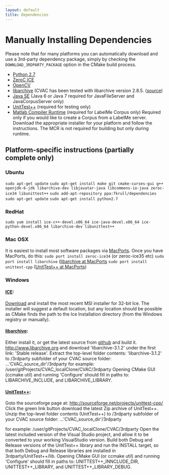 ```yaml
---
layout: default
title: Dependencies
---
```

# Manually Installing Dependencies

Please note that for many platforms you can automatically download and use a 3rd-party dependency package, simply by checking the `DOWNLOAD_3RDPARTY_PACKAGE` option in the CMake build process.
* [Python 2.7](http://www.python.org)
* [ZeroC ICE](http://www.zeroc.com/overview.html)
* [OpenCV](http://opencv.org/)
* [libarchive](https://code.google.com/p/libarchive/) (CVAC has been tested with libarchive version 2.8.5. ([source](https://github.com/libarchive/libarchive))
* [Java SE](http://www.oracle.com/technetwork/java/javase/downloads/index.html) (Java 6 or Java 7 required for JavaFileServer and JavaCorpusServer only)
* [UnitTest++](http://unittest-cpp.sourceforge.net/) (required for testing only)
* [Matlab Compiler Runtime](http://www.mathworks.com/products/compiler/mcr/) (required for LabelMe Corpus only)
Required only if you would like to create a Corpus from a LabelMe server.  Download the appropriate installer for your platform and follow the instructions.  The MCR is not required for building but only during runtime.

## Platform-specific instructions (partially complete only)

### Ubuntu
`sudo apt-get update`
`sudo apt-get install make git cmake-curses-gui g++ openjdk-6-jdk libarchive-dev libjavatar-java libcommons-io-java zeroc-ice34 libunittest++`
`sudo add-apt-repository ppa:fkrull/dependencies`
`sudo apt-get update`
`sudo apt-get install python2.7`

### RedHat
`sudo yum install ice-c++-devel.x86_64 ice-java-devel.x86_64 ice-python-devel.x86_64 libarchive-dev libunittest++`

### Mac OSX
It is easiest to install most software packages via [MacPorts](http://www.macports.org).  Once you have MacPorts, do this:
`sudo port install zeroc-ice34`  (or zeroc-ice35 etc)
`sudo port install libarchive` ([libarchive at MacPorts](http://www.macports.org/ports.php?by=library&substr=libarchive)
`sudo port install unittest-cpp` ([UnitTest++ at MacPorts](http://www.macports.org/ports.php?by=library&substr=unittest-cpp)) 

### Windows
#### [ICE](http://www.zeroc.com):
[Download](http://www.zeroc.com/download.html) 
and install the most recent MSI installer for 32-bit Ice.  The installer will suggest a default location, but any location should be possible as CMake finds the path to the Ice Installation directory (from the Windows registry or manually).

#### [libarchive](https://code.google.com/p/libarchive/):
Either install it, or get the latest source from [github](https://github.com/libarchive/libarchive) and build it.  
http://www.libarchive.org and download 'libarchive-3.1.2' under the first link: 'Stable release'. Extract the top-level folder contents: 'libarchive-3.1.2' to /3rdparty subfolder of your CVAC source folder:  ...'CVAC_source_dir'/3rdparty
for example: /user/gitProjects/CVAC_localClone/CVAC/3rdparty
Opening CMake GUI (ccmake util) and running 'Configure' should fill in paths to: LIBARCHIVE_INCLUDE, and LIBARCHIVE_LIBRARY.

#### [UnitTest++](http://unittest-cpp.sourceforge.net/):
Goto the sourceforge page at: http://sourceforge.net/projects/unittest-cpp/
Click the green link button download the latest Zip archive of UnitTest++.
Unzip the top-level folder contents (UnitTest++) to  /3rdparty subfolder of your CVAC source folder:  ...'CVAC_source_dir'/3rdparty

for example: /user/gitProjects/CVAC_localClone/CVAC/3rdparty
Open the latest included version of the Visual Studio project, and allow it to be converted to your working VisualStudio version.  Build both Debug and Release versions of the UnitTest++ library and run the INSTALL target, so that both Debug and Release libraries are installed in 3rdparty/UnitTest++/lib. 
Opening CMake GUI (or ccmake util) and running 'Configure' should fill in paths to: UNITTEST++_INNCLUDE_DIR, UNITTEST++_LIBRARY, and UNITTEST++_LIBRARY_DEBUG.
